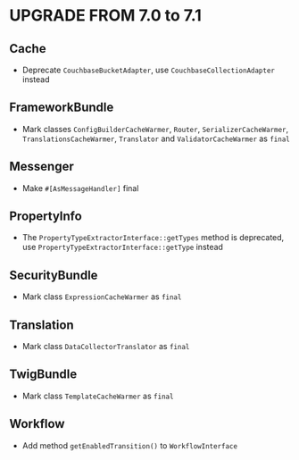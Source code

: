 UPGRADE FROM 7.0 to 7.1
=======================

Cache
-----

 * Deprecate `CouchbaseBucketAdapter`, use `CouchbaseCollectionAdapter` instead

FrameworkBundle
---------------

 * Mark classes `ConfigBuilderCacheWarmer`, `Router`, `SerializerCacheWarmer`, `TranslationsCacheWarmer`, `Translator` and `ValidatorCacheWarmer` as `final`

Messenger
---------

 * Make `#[AsMessageHandler]` final

PropertyInfo
------------

 * The `PropertyTypeExtractorInterface::getTypes` method is deprecated, use `PropertyTypeExtractorInterface::getType` instead

SecurityBundle
--------------

 * Mark class `ExpressionCacheWarmer` as `final`

Translation
-----------

 * Mark class `DataCollectorTranslator` as `final`

TwigBundle
----------

 * Mark class `TemplateCacheWarmer` as `final`

Workflow
--------

 * Add method `getEnabledTransition()` to `WorkflowInterface`
